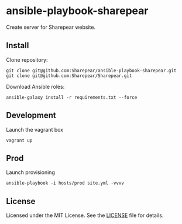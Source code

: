 # ansible-playbook-sharepear

Create server for Sharepear website.

## Install

Clone repository:

    git clone git@github.com:Sharepear/ansible-playbook-sharepear.git
    git clone git@github.com:Sharepear/Sharepear.git

Download Ansible roles:

    ansible-galaxy install -r requirements.txt --force

## Development

Launch the vagrant box

    vagrant up

## Prod

Launch provisioning

	ansible-playbook -i hosts/prod site.yml -vvvv

## License

Licensed under the MIT License. See the [LICENSE](LICENSE) file for details.

